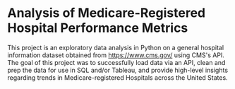 # Analysis of Medicare-Registered Hospital Performance Metrics

This project is an exploratory data analysis in Python on a general hospital information dataset obtained from https://www.cms.gov/ using CMS's API. The goal of this project was to successfully load data via
an API, clean and prep the data for use in SQL and/or Tableau, and provide high-level insights regarding trends in Medicare-registered Hospitals across the United States.
